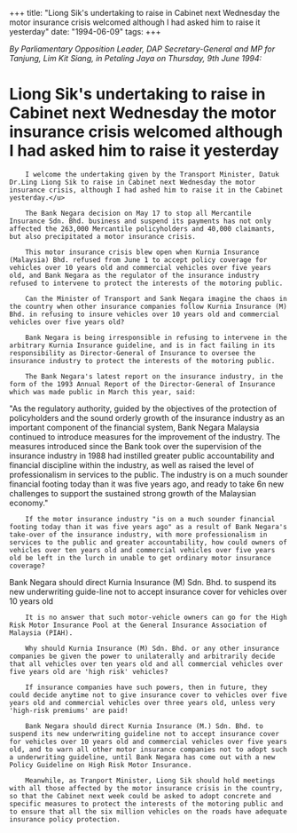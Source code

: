 +++ 
title: "Liong Sik's undertaking to raise in Cabinet next Wednesday the motor insurance crisis welcomed although I had asked him to raise it yesterday"
date: "1994-06-09"
tags:
+++

_By Parliamentary Opposition Leader, DAP Secretary-General and MP for Tanjung, Lim Kit Siang, in Petaling Jaya on Thursday, 9th June 1994:_

# Liong Sik's undertaking to raise in Cabinet next Wednesday the motor insurance crisis welcomed although I had asked him to raise it yesterday

		I welcome the undertaking given by the Transport Minister, Datuk Dr.Ling Liong Sik to raise in Cabinet next Wednesday the motor insurance crisis, although I had ashed him to raise it in the Cabinet yesterday.</u>

		The Bank Negara decision on May 17 to stop all Mercantile Insurance Sdn. Bhd. business and suspend its payments has not only affected the 263,000 Mercantile policyholders and 40,000 claimants, but also precipitated a motor insurance crisis.

		This motor insurance crisis blew open when Kurnia Insurance (Malaysia) Bhd. refused from June 1 to accept policy coverage for vehicles over 10 years old and commercial vehicles over five years old, and Bank Negara as the regulator of the insurance industry refused to intervene to protect the interests of the motoring public.

		Can the Minister of Transport and Sank Negara imagine the chaos in the country when other insurance companies follow Kurnia Insurance (M) Bhd. in refusing to insure vehicles over 10 years old and commercial vehicles over five years old?

		Bank Negara is being irresponsible in refusing to intervene in the arbitrary Kurnia Insurance guideline, and is in fact failing in its responsibility as Director-General of Insurance to oversee the insurance industry to protect the interests of the motoring public.

		The Bank Negara's latest report on the insurance industry, in the form of the 1993 Annual Report of the Director-General of Insurance which was made public in March this year, said:
"As the regulatory authority, guided by the objectives of the protection of policyholders and the sound orderly growth of the insurance industry as an important component of the financial system, Bank Negara Malaysia continued to introduce measures for the improvement of the industry. The measures introduced since the Bank took over the supervision of the insurance industry in 1988 had instilled greater public accountability and financial discipline within the industry, as well as raised the level of professionalism in services to the public. The industry is on a much sounder financial footing today than it was five years ago, and ready to take 6n new challenges to support the sustained strong growth of the Malaysian economy."

		If the motor insurance industry "is on a much sounder financial footing today than it was five years ago" as a result of Bank Negara's take-over of the insurance industry, with more professionalism in services to the public and greater accountability, how could owners of vehicles over ten years old and commercial vehicles over five years old be left in the lurch in unable to get ordinary motor insurance coverage?

Bank Negara should direct Kurnia Insurance (M) Sdn. Bhd. to suspend its new underwriting guide-line not to accept insurance cover for vehicles over 10 years old

		It is no answer that such motor-vehicle owners can go for the High Risk Motor Insurance Pool at the General Insurance Association of Malaysia (PIAH).

		Why should Kurnia Insurance (M) Sdn. Bhd. or any other insurance companies be given the power to unilaterally and arbitrarily decide that all vehicles over ten years old and all commercial vehicles over five years old are 'high risk' vehicles?

		If insurance companies have such powers, then in future, they could decide anytime not to give insurance cover to vehicles over five years old and commercial vehicles over three years old, unless very 'high-risk premiums' are paid!

		Bank Negara should direct Kurnia Insurance (M.) Sdn. Bhd. to suspend its new underwriting guideline not to accept insurance cover for vehicles over 10 years old and commercial vehicles over five years old, and to warn all other motor insurance companies not to adopt such a underwriting guideline, until Bank Negara has come out with a new Policy Guideline on High Risk Motor Insurance.

		Meanwhile, as Tranport Minister, Liong Sik should hold meetings with all those affected by the motor insurance crisis in the country, so that the Cabinet next week could be asked to adopt concrete and specific measures to protect the interests of the motoring public and to ensure that all the six million vehicles on the roads have adequate insurance policy protection.
 
